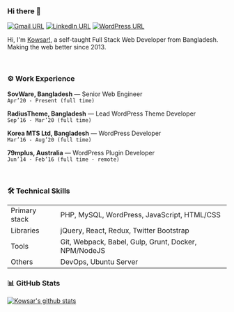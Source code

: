 ### Hi there 👋

[![Gmail URL](https://img.shields.io/badge/social--badge?style=social&label=Email&logo=gmail)](mailto:kowsar9989@gmail.com)
[![LinkedIn URL](https://img.shields.io/badge/social--badge?style=social&label=LinkedIn&logo=linkedin)](https://www.linkedin.com/in/kowsar89/)
[![WordPress URL](https://img.shields.io/badge/social--badge?style=social&label=WordPress&logo=wordpress)](https://profiles.wordpress.org/kowsar89/#content-plugins)
<br>

Hi, I'm [Kowsar!](https://kowsarhossain.com), a self-taught Full Stack Web Developer from Bangladesh. Making the web better since 2013.

<br>

### ⚙️ Work Experience

**SovWare, Bangladesh** — Senior Web Engineer <br>
`Apr’20 - Present (full time)`
<br>

**RadiusTheme, Bangladesh** — Lead WordPress Theme Developer <br>
`Sep’16 - Mar’20 (full time)`
<br>

 **Korea MTS Ltd, Bangladesh** — WordPress Developer <br>
`Mar’16 - Aug’20 (full time)`
<br>

 **79mplus, Australia** — WordPress Plugin Developer <br>
`Jun’14 - Feb’16 (full time - remote)`

<br>

### 🛠 Technical Skills
<table>
    <tr>
        <td>Primary stack</td>
        <td>PHP, MySQL, WordPress, JavaScript, HTML/CSS</td>
    </tr>
    <tr>
        <td>Libraries</td>
        <td>jQuery, React, Redux, Twitter Bootstrap</td>
    </tr>
    <tr>
        <td>Tools</td>
        <td>Git, Webpack, Babel, Gulp, Grunt, Docker, NPM/NodeJS</td>
    </tr>
    <tr>
        <td>Others</td>
        <td>DevOps, Ubuntu Server</td>
    </tr>
</table>

### 📊 GitHub Stats
[![Kowsar's github stats](https://github-readme-stats.vercel.app/api?username=kowsar89&count_private=true&include_all_commits=true&show_icons=true&theme=react&show_owner=true)](https://github.com/kowsar89)
